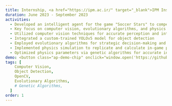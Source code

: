 ```yaml
---
title: Internship, <a href="https://ipm.ac.ir/" target="_blank">IPM Institute For Research in Fundamental Sciences</a>
duration: June 2023 - September 2023
activities:
  - Developed an intelligent agent for the game "Soccer Stars" to compete with human players
  - Key focus on computer vision, evolutionary algorithms, and physics simulation
  - Utilized computer vision techniques for accurate perception and interpretation of game visuals
  - Integrated a custom-trained YOLOv5 model for object detection
  - Employed evolutionary algorithms for strategic decision-making and action execution
  - Implemented physics simulation to replicate and calculate in-game physics interactions
  - Optimized physics parameters via genetic algorithms for accurate in-game simulation
demo: <button class="ap-demo-chip" onclick="window.open('https://github.com/parissashahabi/Soccer-Stars-Game-Bot', '_blank')">GeitHub Repo</button><button class="ap-demo-chip" onclick="window.open('https://www.dropbox.com/scl/fi/3qnn80s7sk10luocdwvut/Game-Bot-Project.paper?rlkey=zj9k05lxfz3yg3xw6vjx00hw0&dl=0', '_blank')">Dropbox Paper</button>
tags: [
    Computer Vision,
    Object Detection,
    OpenCV,
    Evolutionary Algorithms,
    # Genetic Algorithms,
  ]
order: 1
---
```

